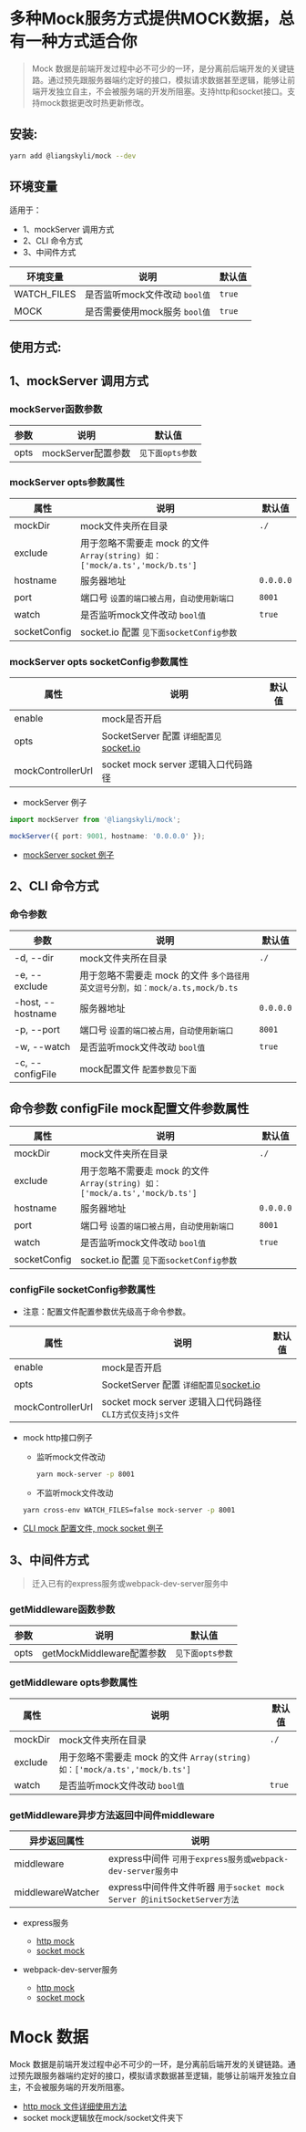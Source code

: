 # 多种Mock服务方式提供MOCK数据，总有一种方式适合你

> Mock 数据是前端开发过程中必不可少的一环，是分离前后端开发的关键链路。通过预先跟服务器端约定好的接口，模拟请求数据甚至逻辑，能够让前端开发独立自主，不会被服务端的开发所阻塞。支持http和socket接口。支持mock数据更改时热更新修改。

## 安装:
```bash
yarn add @liangskyli/mock --dev
```

## 环境变量
适用于：
- 1、mockServer 调用方式
- 2、CLI 命令方式 
- 3、中间件方式

| 环境变量     | 说明                        | 默认值  |
| ---------   | -------------------------  | ------ |
| WATCH_FILES | 是否监听mock文件改动 `bool值` | `true` |
| MOCK        | 是否需要使用mock服务 `bool值` | `true` |

## 使用方式:

## 1、mockServer 调用方式

### mockServer函数参数
| 参数       | 说明             | 默认值      |
| --------- | ---------------  | ---------- |
| opts      | mockServer配置参数 | `见下面opts参数` |

### mockServer opts参数属性
| 属性       | 说明             | 默认值      |
| --------- | ---------------  | ---------- |
| mockDir  | mock文件夹所在目录  | `./` |
| exclude   | 用于忽略不需要走 mock 的文件 `Array(string) 如：['mock/a.ts','mock/b.ts']`  |  |
| hostname  | 服务器地址        | `0.0.0.0` |
| port      | 端口号 `设置的端口被占用，自动使用新端口` | `8001` |
| watch     | 是否监听mock文件改动 `bool值`  | `true` |
| socketConfig | socket.io 配置 `见下面socketConfig参数`  |  |

### mockServer opts socketConfig参数属性
| 属性       | 说明             | 默认值      |
| --------- | ---------------  | ---------- |
| enable    | mock是否开启      |  |
| opts      | SocketServer 配置 `详细配置见`[socket.io](https://socket.io/docs/v4/server-options/)
| mockControllerUrl  | socket mock server 逻辑入口代码路径  |  |

- mockServer 例子
```ts
import mockServer from '@liangskyli/mock';

mockServer({ port: 9001, hostname: '0.0.0.0' });
```
- [mockServer socket 例子](docs/mock-server-socket.md)

## 2、CLI 命令方式

### 命令参数

| 参数       | 说明             | 默认值      |
| --------- | ---------------  | ---------- |
| -d, --dir  | mock文件夹所在目录  | `./` |
| -e, --exclude | 用于忽略不需要走 mock 的文件 `多个路径用英文逗号分割，如：mock/a.ts,mock/b.ts`  |  |
| -host, --hostname  | 服务器地址        | `0.0.0.0` |
| -p, --port      | 端口号 `设置的端口被占用，自动使用新端口` | `8001` |
| -w, --watch     | 是否监听mock文件改动 `bool值` | `true` |
| -c, --configFile  | mock配置文件 `配置参数见下面`  |  |

## 命令参数 configFile mock配置文件参数属性
| 属性       | 说明             | 默认值      |
| --------- | ---------------  | ---------- |
| mockDir  | mock文件夹所在目录  | `./` |
| exclude   | 用于忽略不需要走 mock 的文件 `Array(string) 如：['mock/a.ts','mock/b.ts']`  |  |
| hostname  | 服务器地址        | `0.0.0.0` |
| port      | 端口号 `设置的端口被占用，自动使用新端口` | `8001` |
| watch     | 是否监听mock文件改动 `bool值`  | `true` |
| socketConfig | socket.io 配置 `见下面socketConfig参数`  |  |

### configFile socketConfig参数属性
- 注意：配置文件配置参数优先级高于命令参数。

| 属性       | 说明             | 默认值      |
| --------- | ---------------  | ---------- |
| enable    | mock是否开启      |  |
| opts      | SocketServer 配置 `详细配置见`[socket.io](https://socket.io/docs/v4/server-options/)
| mockControllerUrl  | socket mock server 逻辑入口代码路径`CLI方式仅支持js文件`  |  |

- mock http接口例子
  - 监听mock文件改动
  
    ```bash
    yarn mock-server -p 8001
    ```
   - 不监听mock文件改动

    ```bash
    yarn cross-env WATCH_FILES=false mock-server -p 8001
    ```
    
- [CLI mock 配置文件, mock socket 例子](docs/cli-mock-socket.md)


## 3、中间件方式
> 迁入已有的express服务或webpack-dev-server服务中

### getMiddleware函数参数
| 参数       | 说明             | 默认值      |
| --------- | ---------------  | ---------- |
| opts      | getMockMiddleware配置参数 | `见下面opts参数` |

### getMiddleware opts参数属性
| 属性       | 说明             | 默认值      |
| --------- | ---------------  | ---------- |
| mockDir  | mock文件夹所在目录  | `./` |
| exclude   | 用于忽略不需要走 mock 的文件 `Array(string) 如：['mock/a.ts','mock/b.ts']`  |  |
| watch     | 是否监听mock文件改动 `bool值`  | `true` |

### getMiddleware异步方法返回中间件middleware
| 异步返回属性 | 说明             | 
| ---------  | ---------------  |
| middleware  | express中间件 `可用于express服务或webpack-dev-server服务中`  |
| middlewareWatcher  | express中间件件文件听器 `用于socket mock Server 的initSocketServer方法`  |



- express服务
  - [http mock](docs/express-mock.md)
  - [socket mock](docs/express-mock-socket.md)


- webpack-dev-server服务
  - [http mock](docs/webpack-mock.md)
  - [socket mock](docs/webpack-mock-socket.md)

# Mock 数据

Mock 数据是前端开发过程中必不可少的一环，是分离前后端开发的关键链路。通过预先跟服务器端约定好的接口，模拟请求数据甚至逻辑，能够让前端开发独立自主，不会被服务端的开发所阻塞。
 - [http mock 文件详细使用方法](docs/mock.md)
 - socket mock逻辑放在mock/socket文件夹下
